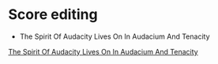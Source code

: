 # Score editing

- The Spirit Of Audacity Lives On In Audacium And Tenacity

[The Spirit Of Audacity Lives On In Audacium And Tenacity](https://www.youtube.com/watch?v=EcUvhQcKp00 "The Spirit Of Audacity Lives On In Audacium And Tenacity")
